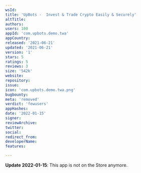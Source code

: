 ```yaml
---
wsId: 
title: 'UpBots -  Invest & Trade Crypto Easily & Securely'
altTitle: 
authors: 
users: 100
appId: 'com.upbots.demo.twa'
appCountry: 
released: '2021-06-21'
updated: '2021-06-21'
version: '1'
stars: 5
ratings: 5
reviews: 3
size: '542k'
website: 
repository: 
issue: 
icon: 'com.upbots.demo.twa.png'
bugbounty: 
meta: 'removed'
verdict: 'fewusers'
appHashes: 
date: '2022-01-15'
signer: 
reviewArchive: 
twitter: 
social: 
redirect_from: 
developerName: 
features: 

---
```


**Update 2022-01-15**: This app is not on the Store anymore.
